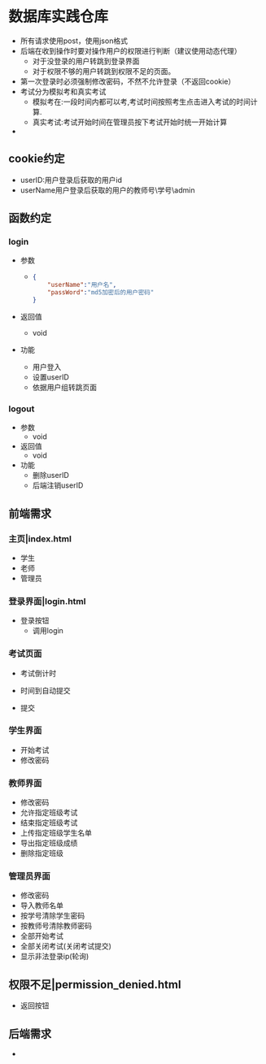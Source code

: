 # 数据库实践仓库

- 所有请求使用post，使用json格式
- 后端在收到操作时要对操作用户的权限进行判断（建议使用动态代理）
  - 对于没登录的用户转跳到登录界面
  - 对于权限不够的用户转跳到权限不足的页面。
- 第一次登录时必须强制修改密码，不然不允许登录（不返回cookie）
- 考试分为模拟考和真实考试
  - 模拟考在:一段时间内都可以考,考试时间按照考生点击进入考试的时间计算.
  - 真实考试:考试开始时间在管理员按下考试开始时统一开始计算
- 

## cookie约定

- userID:用户登录后获取的用户id
- userName用户登录后获取的用户的教师号\学号\admin

## 函数约定

### login

- 参数

  - ```json
    {
        "userName":"用户名",
        "passWord":"md5加密后的用户密码"
    }
    ```

- 返回值

  - void

- 功能

  - 用户登入
  - 设置userID
  - 依据用户组转跳页面

### logout

- 参数
  - void
- 返回值
  - void
- 功能
  - 删除userID
  - 后端注销userID

## 前端需求

### 主页|index.html

- 学生
- 老师
- 管理员

### 登录界面|login.html

- 登录按钮
  - 调用login

### 考试页面

- 考试倒计时
- 时间到自动提交

- 提交

### 学生界面

- 开始考试
- 修改密码

### 教师界面

- 修改密码
- 允许指定班级考试
- 结束指定班级考试
- 上传指定班级学生名单
- 导出指定班级成绩
- 删除指定班级

### 管理员界面

- 修改密码
- 导入教师名单
- 按学号清除学生密码
- 按教师号清除教师密码
- 全部开始考试
- 全部关闭考试(关闭考试提交)
- 显示非法登录ip(轮询)

## 权限不足|permission_denied.html

- 返回按钮

## 后端需求

- 
